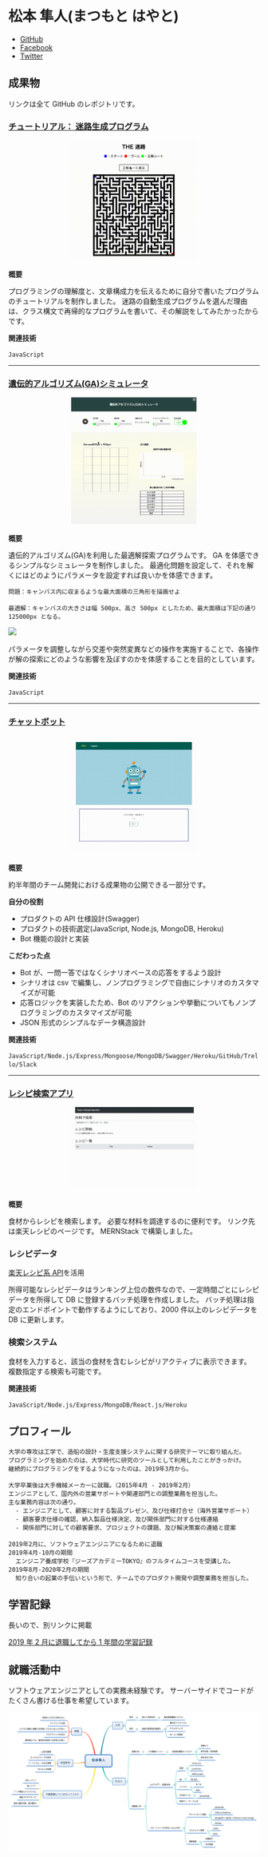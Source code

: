 # 松本 隼人(まつもと はやと)

- [GitHub](https://github.com/Matsuhaya)
- [Facebook](https://www.facebook.com/hayato.matsumoto.3139)
- [Twitter](https://twitter.com/matsu39697760)

## 成果物

リンクは全て GitHub のレポジトリです。

### [チュートリアル： 迷路生成プログラム](https://github.com/Matsuhaya/generate-maze-tutorial)

<p align="center">
<img src="./data/generate-maze.gif" alt="迷路生成プログラム" width=50%>
</p>

**概要**

プログラミングの理解度と、文章構成力を伝えるために自分で書いたプログラムのチュートリアルを制作しました。
迷路の自動生成プログラムを選んだ理由は、クラス構文で再帰的なプログラムを書いて、その解説をしてみたかったからです。

**関連技術**

`JavaScript`

<hr>

### [遺伝的アルゴリズム(GA)シミュレータ](https://github.com/Matsuhaya/ga-triangle)

<p align="center">
<img src="./data/ga-triangle.gif" alt="遺伝的アルゴリズムシミュレータ" width=50%>
</p>

**概要**

遺伝的アルゴリズム(GA)を利用した最適解探索プログラムです。
GA を体感できるシンプルなシミュレータを制作しました。
最適化問題を設定して、それを解くにはどのようにパラメータを設定すれば良いかを体感できます。

```
問題：キャンバス内に収まるような最大面積の三角形を描画せよ

最適解：キャンバスの大きさは幅 500px、高さ 500px としたため、最大面積は下記の通り 125000px となる。
```

![](https://i.imgur.com/tJUmVR7.png)

パラメータを調整しながら交差や突然変異などの操作を実施することで、各操作が解の探索にどのような影響を及ぼすのかを体感することを目的としています。

**関連技術**

`JavaScript`

<hr>

### [チャットボット](https://github.com/Matsuhaya/custom-bot)

<p align="center">
<img src="./data/custom-bot.gif" alt="カスタムボット" width=50%>
</p>

**概要**

約半年間のチーム開発における成果物の公開できる一部分です。

**自分の役割**

- プロダクトの API 仕様設計(Swagger)
- プロダクトの技術選定(JavaScript, Node.js, MongoDB, Heroku)
- Bot 機能の設計と実装

**こだわった点**

- Bot が、一問一答ではなくシナリオベースの応答をするよう設計
- シナリオは csv で編集し、ノンプログラミングで自由にシナリオのカスタマイズが可能
- 応答ロジックを実装したため、Bot のリアクションや挙動についてもノンプログラミングのカスタマイズが可能
- JSON 形式のシンプルなデータ構造設計

**関連技術**

`JavaScript/Node.js/Express/Mongoose/MongoDB/Swagger/Heroku/GitHub/Trello/Slack`

<hr>

### [レシピ検索アプリ](https://github.com/Matsuhaya/todays-recipe-searcher)

<p align="center">
<img src="./data/todays-recipe-searcher.gif" alt="レシピ検索アプリ" width=50%>
</p>

**概要**

食材からレシピを検索します。
必要な材料を調達するのに便利です。
リンク先は楽天レシピのページです。
MERNStack で構築しました。

### レシピデータ

[楽天レシピ系 API](https://webservice.rakuten.co.jp/document/)を活用

所得可能なレシピデータはランキング上位の数件なので、一定時間ごとにレシピデータを所得して DB に登録するバッチ処理を作成しました。
バッチ処理は指定のエンドポイントで動作するようにしており、2000 件以上のレシピデータを DB に更新します。

### 検索システム

食材を入力すると、該当の食材を含むレシピがリアクティブに表示できます。
複数指定する検索も可能です。

**関連技術**

`JavaScript/Node.js/Express/MongoDB/React.js/Heroku`

## プロフィール

```
大学の専攻は工学で、造船の設計・生産支援システムに関する研究テーマに取り組んだ。
プログラミングを始めたのは、大学時代に研究のツールとして利用したことがきっかけ。
継続的にプログラミングをするようになったのは、2019年3月から。

大学卒業後は大手機械メーカーに就職。（2015年4月 - 2019年2月）
エンジニアとして、国内外の営業サポートや関連部門との調整業務を担当した。
主な業務内容は次の通り。
  - エンジニアとして、顧客に対する製品プレゼン、及び仕様打合せ（海外営業サポート）
  - 顧客要求仕様の確認、納入製品仕様決定、及び関係部門に対する仕様連絡
  - 関係部門に対しての顧客要求、プロジェクトの課題、及び解決策案の連絡と提案

2019年2月に、ソフトウェアエンジニアになるために退職
2019年4月-10月の期間
  エンジニア養成学校『ジーズアカデミーTOKYO』のフルタイムコースを受講した。
2019年8月-2020年2月の期間
  知り合いの起業の手伝いという形で、チームでのプロダクト開発や調整業務を担当した。
```

## 学習記録

長いので、別リンクに掲載

[2019 年 2 月に退職してから 1 年間の学習記録](https://hackmd.io/@-2VhdOwCQGeZrRmdP1g8aQ/rJairjQVI)

## 就職活動中

ソフトウェアエンジニアとしての実務未経験です。
サーバーサイドでコードがたくさん書ける仕事を希望しています。

<p align="center">
<img src="./data/profile-xmind.png" alt="プロフィール">
</p>
